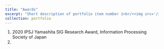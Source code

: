 ```yaml
---
title: "Awards"
excerpt: "Short description of portfolio item number 1<br/><img src='/images/500x300.png'>"
collection: portfolio
---
```


1. 2020 IPSJ Yamashita SIG Research Award, Information Processing Society of Japan
2. 
